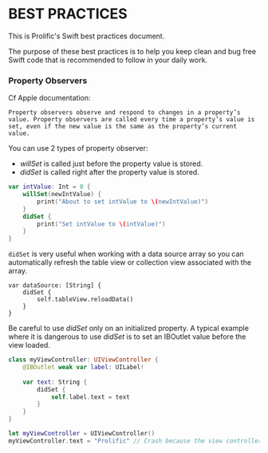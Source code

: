 # BEST PRACTICES #

This is Prolific's Swift best practices document. 

The purpose of these best practices is to help you keep clean and bug free Swift code that is recommended to follow in your daily work.

### Property Observers ###
Cf Apple documentation:

```
Property observers observe and respond to changes in a property’s value. Property observers are called every time a property’s value is set, even if the new value is the same as the property’s current value.
```

You can use 2 types of property observer:

* *willSet* is called just before the property value is stored.
* *didSet* is called right after the property value is stored.

```swift
var intValue: Int = 0 {
	willSet(newIntValue) {
		print("About to set intValue to \(newIntValue)")
  	}
    didSet {
    	print("Set intValue to \(intValue)")
    }
}
```

`didSet` is very useful when working with a data source array so you can automatically refresh the table view or collection view associated with the array.

```
var dataSource: [String] {
	didSet {
		self.tableView.reloadData()
	}
}
```

Be careful to use *didSet* only on an initialized property. A typical example where it is dangerous to use *didSet* is to set an IBOutlet value before the view loaded.

```swift
class myViewController: UIViewController {
	@IBOutlet weak var label: UILabel!
	
	var text: String {
		didSet {
			self.label.text = text
		}
	}
}

let myViewController = UIViewController()
myViewController.text = "Prolific" // Crash because the view controller label has not been initialized yet
```
